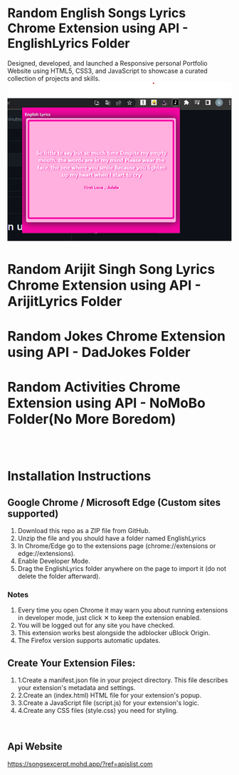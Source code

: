 # Random English Songs Lyrics Chrome Extension using API - EnglishLyrics Folder
Designed, developed, and launched a Responsive personal Portfolio Website using HTML5,
CSS3, and JavaScript to showcase a curated collection of projects and skills.
<br>
<img src="https://github.com/sanjaybhandari-github/Chrome-Extension/blob/main/ss.png?raw=true">
<h1 style="font-size:30px">Random Arijit Singh Song Lyrics Chrome Extension using API - ArijitLyrics Folder</h1>
<h1 style="font-size:30px">Random Jokes Chrome Extension using API - DadJokes Folder</h1>
<h1 style="font-size:30px">Random Activities Chrome Extension using API - NoMoBo Folder(No More Boredom)</h1>
<br>
<br>
<h1>Installation Instructions</h1>

<h2>Google Chrome / Microsoft Edge (Custom sites supported)</h2>
<ol>
<li>Download this repo as a ZIP file from GitHub.</li>
<li>Unzip the file and you should have a folder named EnglishLyrics</li>
<li>In Chrome/Edge go to the extensions page (chrome://extensions or edge://extensions).</li>
<li>Enable Developer Mode.</li>
<li>Drag the EnglishLyrics folder anywhere on the page to import it (do not delete the folder afterward).</li>
</ol>

<h3>Notes</h3>
<ol>
<li>Every time you open Chrome it may warn you about running extensions in developer mode, just click ✕ to keep the extension enabled.</li>
<li>You will be logged out for any site you have checked.</li>
<li>This extension works best alongside the adblocker uBlock Origin.</li>
<li>The Firefox version supports automatic updates.</li>
</ol>

<h2>Create Your Extension Files:</h2>
<ol>
<li>1.Create a manifest.json file in your project directory. This file describes your extension's metadata and settings.</li>
<li>2.Create an (index.html) HTML file for your extension's popup.</li>
<li>3.Create a JavaScript file (script.js) for your extension's logic.</li>
<li>4.Create any CSS files (style.css) you need for styling.</li>
</ol>
<br>
<h2>Api Website</h2>
<a href="// https://songsexcerpt.mohd.app/?ref=apislist.com">https://songsexcerpt.mohd.app/?ref=apislist.com</a>

